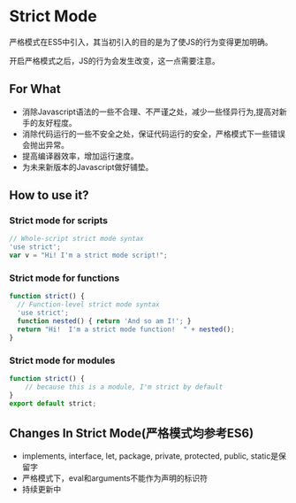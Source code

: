 # Strict Mode 

严格模式在ES5中引入，其当初引入的目的是为了使JS的行为变得更加明确。 

开启严格模式之后，JS的行为会发生改变，这一点需要注意。 

## For What 

* 消除Javascript语法的一些不合理、不严谨之处，减少一些怪异行为,提高对新手的友好程度。
* 消除代码运行的一些不安全之处，保证代码运行的安全，严格模式下一些错误会抛出异常。
* 提高编译器效率，增加运行速度。
* 为未来新版本的Javascript做好铺垫。 

## How to use it? 
### Strict mode for scripts 
``` Javascript
// Whole-script strict mode syntax
'use strict';
var v = "Hi! I'm a strict mode script!"; 
```
### Strict mode for functions 
``` Javascript
function strict() {
  // Function-level strict mode syntax
  'use strict';
  function nested() { return 'And so am I!'; }
  return "Hi!  I'm a strict mode function!  " + nested();
}
```
### Strict mode for modules 
``` Javascript
function strict() {
    // because this is a module, I'm strict by default
}
export default strict;
``` 

## Changes In Strict Mode(严格模式均参考ES6) 

* implements, interface, let, package, private, protected, public, static是保留字
* 严格模式下，eval和arguments不能作为声明的标识符
* 持续更新中
